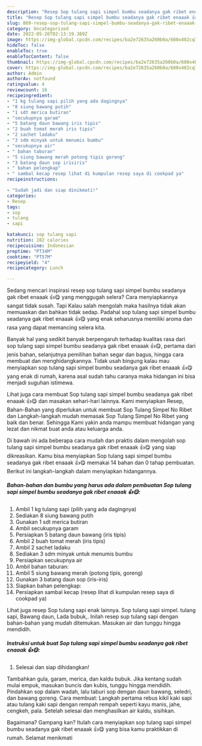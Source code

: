 ```yaml
---
description: "Resep Sop tulang sapi simpel bumbu seadanya gak ribet enaaak 👍😋 yang Bisa Manjain Lidah"
title: "Resep Sop tulang sapi simpel bumbu seadanya gak ribet enaaak 👍😋 yang Bisa Manjain Lidah"
slug: 869-resep-sop-tulang-sapi-simpel-bumbu-seadanya-gak-ribet-enaaak-yang-bisa-manjain-lidah
category: Uncategorized
date: 2022-05-26T02:13:19.389Z
image: https://img-global.cpcdn.com/recipes/ba2e72635a260b0a/680x482cq70/sop-tulang-sapi-simpel-bumbu-seadanya-gak-ribet-enaaak-foto-resep-utama.jpg
hideToc: false
enableToc: true
enableTocContent: false
thumbnail: https://img-global.cpcdn.com/recipes/ba2e72635a260b0a/680x482cq70/sop-tulang-sapi-simpel-bumbu-seadanya-gak-ribet-enaaak-foto-resep-utama.jpg
cover: https://img-global.cpcdn.com/recipes/ba2e72635a260b0a/680x482cq70/sop-tulang-sapi-simpel-bumbu-seadanya-gak-ribet-enaaak-foto-resep-utama.jpg
author: Admin
authorAv: notfound
ratingvalue: 4
reviewcount: 16
recipeingredient:
- "1 kg tulang sapi pilih yang ada dagingnya"
- "8 siung bawang putih"
- "1 sdt merica butiran"
- "secukupnya garam"
- "5 batang daun bawang iris tipis"
- "2 buah tomat merah iris tipis"
- "2 sachet ladaku"
- "3 sdm minyak untuk menumis bumbu"
- "secukupnya air"
- " bahan taburan"
- "5 siung bawang merah potong tipis goreng"
- "3 batang daun sop irisiris"
- " bahan pelengkap"
- " sambal kecap resep lihat di kumpulan resep saya di cookpad ya"
recipeinstructions:

- "Sudah jadi dan siap dinikmati!"
categories:
- Resep
tags:
- sop
- tulang
- sapi

katakunci: sop tulang sapi 
nutrition: 282 calories
recipecuisine: Indonesian
preptime: "PT34M"
cooktime: "PT57M"
recipeyield: "4"
recipecategory: Lunch

---
```



Sedang mencari inspirasi resep sop tulang sapi simpel bumbu seadanya gak ribet enaaak 👍😋 yang menggugah selera? Cara menyiapkannya sangat tidak susah. Tapi Kalau salah mengolah maka hasilnya tidak akan memuaskan dan bahkan tidak sedap. Padahal sop tulang sapi simpel bumbu seadanya gak ribet enaaak 👍😋 yang enak seharusnya memiliki aroma dan rasa yang dapat memancing selera kita.


Banyak hal yang sedikit banyak berpengaruh terhadap kualitas rasa dari sop tulang sapi simpel bumbu seadanya gak ribet enaaak 👍😋, pertama dari jenis bahan, selanjutnya pemilihan bahan segar dan bagus, hingga cara membuat dan menghidangkannya. Tidak usah bingung kalau mau menyiapkan sop tulang sapi simpel bumbu seadanya gak ribet enaaak 👍😋 yang enak di rumah, karena asal sudah tahu caranya maka hidangan ini bisa menjadi suguhan istimewa.

Lihat juga cara membuat Sop tulang sapi simpel bumbu seadanya gak ribet enaaak 👍😋 dan masakan sehari-hari lainnya. Kami menyiapkan Resep, Bahan-Bahan yang diperlukan untuk membuat Sop Tulang Simpel No Ribet dan Langkah-langkah mudah memasak Sop Tulang Simpel No Ribet yang baik dan benar. Sehingga Kami yakin anda mampu membuat hidangan yang lezat dan nikmat buat anda atau keluarga anda.


Di bawah ini ada beberapa cara mudah dan praktis dalam mengolah sop tulang sapi simpel bumbu seadanya gak ribet enaaak 👍😋 yang siap dikreasikan. Kamu bisa menyiapkan Sop tulang sapi simpel bumbu seadanya gak ribet enaaak 👍😋 memakai 14 bahan dan 0 tahap pembuatan. Berikut ini langkah-langkah dalam menyiapkan hidangannya.

<!--inarticleads1-->

##### Bahan-bahan dan bumbu yang harus ada dalam pembuatan Sop tulang sapi simpel bumbu seadanya gak ribet enaaak 👍😋:

1. Ambil 1 kg tulang sapi (pilih yang ada dagingnya)
1. Sediakan 8 siung bawang putih
1. Gunakan 1 sdt merica butiran
1. Ambil secukupnya garam
1. Persiapkan 5 batang daun bawang (iris tipis)
1. Ambil 2 buah tomat merah (iris tipis)
1. Ambil 2 sachet ladaku
1. Sediakan 3 sdm minyak untuk menumis bumbu
1. Persiapkan secukupnya air
1. Ambil  bahan taburan:
1. Ambil 5 siung bawang merah (potong tipis, goreng)
1. Gunakan 3 batang daun sop (iris-iris)
1. Siapkan  bahan pelengkap:
1. Persiapkan  sambal kecap (resep lihat di kumpulan resep saya di cookpad ya)


Lihat juga resep Sop tulang sapi enak lainnya. Sop tulang sapi simpel. tulang sapi, Bawang daun, Lada bubuk,. Inilah resep sup tulang sapi dengan bahan-bahan yang mudah ditemukan. Masukan air dan tunggu hingga mendidih. 

<!--inarticleads2-->

##### Instruksi untuk buat Sop tulang sapi simpel bumbu seadanya gak ribet enaaak 👍😋:


1. Selesai dan siap dihidangkan!

Tambahkan gula, garam, merica, dan kaldu bubuk. Jika kentang sudah mulai empuk, masukan buncis dan kubis, tunggu hingga mendidih. Pindahkan sop dalam wadah, lalu taburi sop dengan daun bawang, seledri, dan bawang goreng. Cara membuat: Langkah pertama rebus kikil kaki sapi atau tulang kaki sapi dengan rempah rempah seperti kayu manis, jahe, cengkeh, pala. Setelah selesai dan menghasilkan air kaldu, sisihkan. 

Bagaimana? Gampang kan? Itulah cara menyiapkan sop tulang sapi simpel bumbu seadanya gak ribet enaaak 👍😋 yang bisa kamu praktikkan di rumah. Selamat menikmati
